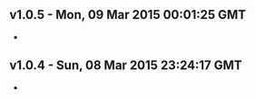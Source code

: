v1.0.5 - Mon, 09 Mar 2015 00:01:25 GMT
--------------------------------------

- 


v1.0.4 - Sun, 08 Mar 2015 23:24:17 GMT
--------------------------------------

- 